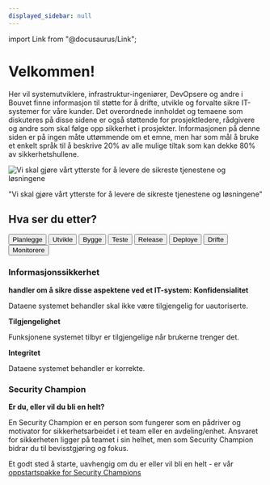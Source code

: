 ```yaml
---
displayed_sidebar: null
---
```

import Link from "@docusaurus/Link";

#   

<div className="frontpage">
<div className="row ingress" >
    <div className="column">
        <h1>Velkommen!</h1>
        <p>
            Her vil systemutviklere, infrastruktur-ingeniører, DevOpsere og andre i Bouvet finne informasjon til
            støtte for å drifte, utvikle og forvalte sikre IT-systemer for våre kunder. Det overordnede
            innholdet og temaene som diskuteres på disse sidene er også støttende for prosjektledere, rådgivere
            og andre som skal følge opp sikkerhet i prosjekter.
            Informasjonen på denne siden er på ingen måte uttømmende om et emne, men har som mål å bruke et
            enkelt språk til å beskrive 20% av alle mulige tiltak som kan dekke 80% av sikkerhetshullene.
        </p>
    </div>
    <div className="column quote">
        <img className="column quote illustration" alt="Vi skal gjøre vårt ytterste for å levere de sikreste tjenestene og løsningene" src="/img/quote-illustration.svg"/>
        <p className="column quote">"Vi skal gjøre vårt ytterste for å levere de sikreste tjenestene og løsningene"</p>
    </div>
</div>

<div className="dev-ops-links-wrapper">
    <div className="dev-ops-links-backdrop" />
    <h2 className="row devops-links-header">Hva ser du etter?</h2>
    <div className="row devops-links">
        <Link to="/planlegge/introduction">
            <button className="devops-button">Planlegge</button>
        </Link>
        <Link to="/utvikle/introduction">
            <button className="devops-button">Utvikle</button>
        </Link>
        <Link to="/bygge/introduction">
            <button className="devops-button">Bygge</button>
        </Link>
        <Link to="/teste/introduction">
            <button className="devops-button">Teste</button>
        </Link>
        <Link to="/release/introduction">
            <button className="devops-button">Release</button>
        </Link>
        <Link to="/deploye/introduction">
            <button className="devops-button">Deploye</button>
        </Link>
        <Link to="/drifte/introduction">
            <button className="devops-button">Drifte</button>
        </Link>
        <Link to="/monitorere/introduction">
            <button className="devops-button">Monitorere</button>
        </Link>
    </div>
</div>

<div className="row bottom-section">
    <div className="column">
        <h3>Informasjonssikkerhet</h3>
        <b className="buttom-section-sub-header">handler om å sikre disse aspektene ved et IT-system:</b>
        <b>Konfidensialitet</b>
        <p>Dataene systemet behandler skal ikke være tilgjengelig for uautoriserte.</p>
        <b>Tilgjengelighet</b>
        <p>Funksjonene systemet tilbyr er tilgjengelige når brukerne trenger det.</p>
        <b>Integritet</b>
        <p>Dataene systemet behandler er korrekte.</p>
    </div>
    <div className="column">
        <div className="column">
            <h3>Security Champion</h3>
            <b className="buttom-section-sub-header">Er du, eller vil du bli en helt?</b>
            <p>En Security Champion er en person som fungerer som en pådriver og motivator for sikkerhetsarbeidet i et team eller en avdeling/enhet. Ansvaret for sikkerheten ligger på teamet i sin helhet, men som Security Champion bidrar du til bevisstgjøring og fokus.</p>
            <p>
                Et godt sted å starte, uavhengig om du er eller vil bli en helt - er vår 
                <a href="/security_champion/security_champion_startpoint" className="underlined-link"> oppstartspakke for Security Champions</a>
            </p>
        </div>
    </div>
</div>
</div>
